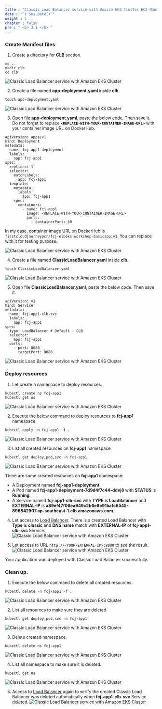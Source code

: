 ```yaml
---
title : "Classic Load Balancer service with Amazon EKS Cluster EC2 Managed NodeGroup"
date : "`r Sys.Date()`"
weight : 1
chapter : false
pre : " <b> 3.1 </b> "
---
```


### Create Manifest files
1. Create a directory for **CLB** section.
```
cd ..
mkdir clb
cd clb
```

![Classic Load Balancer service with Amazon EKS Cluster](../../images/3.clbnlbwitheks/3.1.clbnlbwitheksmangednode/3.1.1.clbnlbwitheksmangednode.png?pc=90pt)

2. Create a file named **app-deployment.yaml** inside **clb**.
```
touch app-deployment.yaml
```
![Classic Load Balancer service with Amazon EKS Cluster](../../images/3.clbnlbwitheks/3.1.clbnlbwitheksmangednode/3.1.2.clbnlbwitheksmangednode.png?pc=90pt)

3. Open file **app-deployment.yaml**, paste the below code. Then save it. Do not forget to replace **`<REPLACE-WITH-YOUR-CONTAINER-IMAGE-URL>`** with your container image URL on DockerHub.
```
apiVersion: apps/v1
kind: Deployment
metadata:
  name: fcj-app1-deployment
  labels:
    app: fcj-app1
spec:
  replicas: 1
  selector:
    matchLabels:
      app: fcj-app1
  template:
    metadata:
      labels:
        app: fcj-app1
    spec:
      containers:
        - name: fcj-app1
          image: <REPLACE-WITH-YOUR-CONTAINER-IMAGE-URL>
          ports:
            - containerPort: 80
```
In my case, container image URL on DockerHub is ```firstcloudjourneypcr/fcj-elbeks-workshop-basicapp:v1```. You can replace with it for testing purpose.

![Classic Load Balancer service with Amazon EKS Cluster](../../images/3.clbnlbwitheks/3.1.clbnlbwitheksmangednode/3.1.3.clbnlbwitheksmangednode.png?pc=90pt)

4. Create a file named **ClassicLoadBalancer.yaml** inside **clb**.
```
touch ClassicLoadBalancer.yaml
```
![Classic Load Balancer service with Amazon EKS Cluster](../../images/3.clbnlbwitheks/3.1.clbnlbwitheksmangednode/3.1.4.clbnlbwitheksmangednode.png?pc=90pt)


5. Open file **ClassicLoadBalancer.yaml**, paste the below code. Then save it.
```
apiVersion: v1
kind: Service
metadata:
  name: fcj-app1-clb-svc
  labels: 
    app: fcj-app1
spec:
  type: LoadBalancer # Default - CLB
  selector:
    app: fcj-app1
  ports: 
    - port: 8080
      targetPort: 8080
```
![Classic Load Balancer service with Amazon EKS Cluster](../../images/3.clbnlbwitheks/3.1.clbnlbwitheksmangednode/3.1.5.clbnlbwitheksmangednode.png?pc=90pt)


### Deploy resources
1. Let create a namespace to deploy resources.
```
kubectl create ns fcj-app1
kubectl get ns
```

![Classic Load Balancer service with Amazon EKS Cluster](../../images/3.clbnlbwitheks/3.1.clbnlbwitheksmangednode/3.1.6.clbnlbwitheksmangednode.png?pc=90pt)

2. Execute the below command to deploy resources to **fcj-app1** namespace.
```
kubectl apply -n fcj-app1 -f .
```
![Classic Load Balancer service with Amazon EKS Cluster](../../images/3.clbnlbwitheks/3.1.clbnlbwitheksmangednode/3.1.7.clbnlbwitheksmangednode.png?pc=90pt)

3. List all created resources on **fcj-app1** namespace.
```
kubectl get deploy,pod,svc -n fcj-app1
```
![Classic Load Balancer service with Amazon EKS Cluster](../../images/3.clbnlbwitheks/3.1.clbnlbwitheksmangednode/3.1.8.clbnlbwitheksmangednode.png?pc=90pt)

There are some created resources on **fcj-app1** namespace:
+ A Deployment named **fcj-app1-deployment**.
+ A Pod named **fcj-app1-deployment-7d9d4f7c44-ddvj8** with **STATUS** is **Running**.
+ A Service named **fcj-app1-clb-svc** with **TYPE** is **LoadBalancer** and **EXTERNAL-IP** is **a89ef47f06ea949c2b6e6e91bafc6545-898842507.ap-southeast-1.elb.amazonaws.com**.

4. Let access to [Load Balancer](https://ap-southeast-1.console.aws.amazon.com/ec2/home?region=ap-southeast-1#LoadBalancers:v=3). There is a created Load Balancer with **Type** is **classic** and **DNS name** match with **EXTERNAL-IP** of **fcj-app1-clb-svc** Service.
![Classic Load Balancer service with Amazon EKS Cluster](../../images/3.clbnlbwitheks/3.1.clbnlbwitheksmangednode/3.1.9.clbnlbwitheksmangednode.png?pc=90pt)

5. Let access to URL ```http://<YOUR-EXTERNAL-IP>:8080``` to see the result.
![Classic Load Balancer service with Amazon EKS Cluster](../../images/3.clbnlbwitheks/3.1.clbnlbwitheksmangednode/3.1.10.clbnlbwitheksmangednode.png?pc=90pt)

Your application was deployed with Classic Load Balancer successfully.

### Clean up.
1. Execute the below command to delete all created resources.
```
kubectl delete -n fcj-app1 -f .
```
![Classic Load Balancer service with Amazon EKS Cluster](../../images/3.clbnlbwitheks/3.1.clbnlbwitheksmangednode/3.1.11.clbnlbwitheksmangednode.png?pc=90pt)

2. List all resources to make sure they are deleted.
```
kubectl get deploy,pod,svc -n fcj-app1
```
![Classic Load Balancer service with Amazon EKS Cluster](../../images/3.clbnlbwitheks/3.1.clbnlbwitheksmangednode/3.1.12.clbnlbwitheksmangednode.png?pc=90pt)

3. Delete created namespace.
```
kubectl delete ns fcj-app1
```
![Classic Load Balancer service with Amazon EKS Cluster](../../images/3.clbnlbwitheks/3.1.clbnlbwitheksmangednode/3.1.13.clbnlbwitheksmangednode.png?pc=90pt)

4. List all namespace to make sure it is deleted.
```
kubectl get ns
```
![Classic Load Balancer service with Amazon EKS Cluster](../../images/3.clbnlbwitheks/3.1.clbnlbwitheksmangednode/3.1.14.clbnlbwitheksmangednode.png?pc=90pt)

5. Access to [Load Balancer](https://ap-southeast-1.console.aws.amazon.com/ec2/home?region=ap-southeast-1#LoadBalancers:v=3) again to verify the created Classic Load Balancer was deleted automatically when **fcj-app1-clb-svc** Service deleted.
![Classic Load Balancer service with Amazon EKS Cluster](../../images/3.clbnlbwitheks/3.1.clbnlbwitheksmangednode/3.1.15.clbnlbwitheksmangednode.png?pc=90pt)